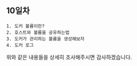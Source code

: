 ## 10일차
```
1. 도커 볼륨이란?
2. 호스트와 볼륨을 공유하는법
3. 도커가 관리하는 볼륨을 생성해보자
4. 도커 로그
```

위와 같은 내용들을 상세히 조사해주시면 감사하겠습니다.
